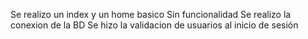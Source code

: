 Se realizo un index y un home basico
Sin funcionalidad
Se realizo la conexion de la BD 
Se hizo la validacion de usuarios al inicio de sesión